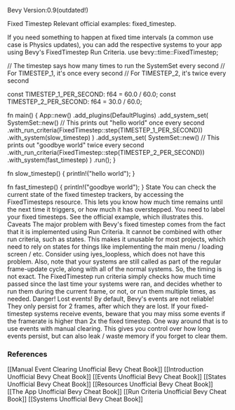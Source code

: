 Bevy Version:0.9(outdated!)


Fixed Timestep
Relevant official examples:
fixed_timestep.

If you need something to happen at fixed time intervals (a common use case
is Physics updates), you can add the respective systems to
your app using Bevy's FixedTimestep
Run Criteria.
use bevy::time::FixedTimestep;

// The timestep says how many times to run the SystemSet every second
// For TIMESTEP_1, it's once every second
// For TIMESTEP_2, it's twice every second

const TIMESTEP_1_PER_SECOND: f64 = 60.0 / 60.0;
const TIMESTEP_2_PER_SECOND: f64 = 30.0 / 60.0;

fn main() {
    App::new()
        .add_plugins(DefaultPlugins)
        .add_system_set(
            SystemSet::new()
                // This prints out "hello world" once every second
                .with_run_criteria(FixedTimestep::step(TIMESTEP_1_PER_SECOND))
                .with_system(slow_timestep)
        )
        .add_system_set(
            SystemSet::new()
                // This prints out "goodbye world" twice every second
                .with_run_criteria(FixedTimestep::step(TIMESTEP_2_PER_SECOND))
                .with_system(fast_timestep)
        )
        .run();
}

fn slow_timestep() {
    println!("hello world");
}

fn fast_timestep() {
    println!("goodbye world");
}
State
You can check the current state of the fixed timestep trackers, by accessing
the FixedTimesteps resource. This lets
you know how much time remains until the next time it triggers, or how much
it has overstepped. You need to label your fixed timesteps.
See the official example, which illustrates this.
Caveats
The major problem with Bevy's fixed timestep comes from the fact that
it is implemented using Run Criteria. It cannot be
combined with other run criteria, such as states. This makes
it unusable for most projects, which need to rely on states for things
like implementing the main menu / loading screen / etc. Consider using
iyes_loopless, which does not have this problem.
Also, note that your systems are still called as part of the
regular frame-update cycle, along with all of the normal systems. So, the
timing is not exact.
The FixedTimestep run criteria simply checks how much
time passed since the last time your systems were ran, and decides whether
to run them during the current frame, or not, or run them multiple times,
as needed.
Danger! Lost events!
By default, Bevy's events are not reliable! They only persist
for 2 frames, after which they are lost. If your fixed-timestep systems
receive events, beware that you may miss some events if the framerate is
higher than 2x the fixed timestep.
One way around that is to use events with manual
clearing. This gives you control over how long events
persist, but can also leak / waste memory if you forget to clear them.

### References
[[Manual Event Clearing  Unofficial Bevy Cheat Book]] [[Introduction  Unofficial Bevy Cheat Book]] [[Events  Unofficial Bevy Cheat Book]] [[States  Unofficial Bevy Cheat Book]] [[Resources  Unofficial Bevy Cheat Book]] [[The App  Unofficial Bevy Cheat Book]] [[Run Criteria  Unofficial Bevy Cheat Book]] [[Systems  Unofficial Bevy Cheat Book]] 